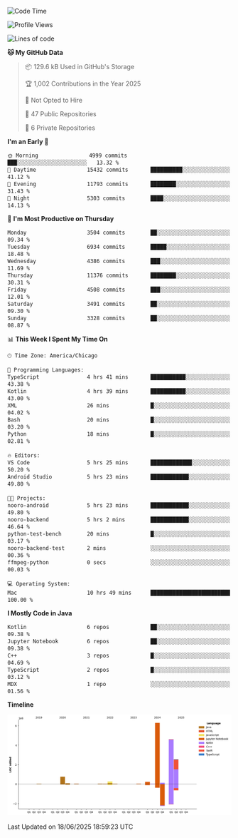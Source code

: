 <!--START_SECTION:waka-->
![Code Time](http://img.shields.io/badge/Code%20Time-1%2C309%20hrs%2015%20mins-blue)

![Profile Views](http://img.shields.io/badge/Profile%20Views-0-blue)

![Lines of code](https://img.shields.io/badge/From%20Hello%20World%20I%27ve%20Written-15.2%20million%20lines%20of%20code-blue)

**🐱 My GitHub Data** 

> 📦 129.6 kB Used in GitHub's Storage 
 > 
> 🏆 1,002 Contributions in the Year 2025
 > 
> 🚫 Not Opted to Hire
 > 
> 📜 47 Public Repositories 
 > 
> 🔑 6 Private Repositories 
 > 
**I'm an Early 🐤** 

```text
🌞 Morning                4999 commits        ███░░░░░░░░░░░░░░░░░░░░░░   13.32 % 
🌆 Daytime                15432 commits       ██████████░░░░░░░░░░░░░░░   41.12 % 
🌃 Evening                11793 commits       ████████░░░░░░░░░░░░░░░░░   31.43 % 
🌙 Night                  5303 commits        ████░░░░░░░░░░░░░░░░░░░░░   14.13 % 
```
📅 **I'm Most Productive on Thursday** 

```text
Monday                   3504 commits        ██░░░░░░░░░░░░░░░░░░░░░░░   09.34 % 
Tuesday                  6934 commits        █████░░░░░░░░░░░░░░░░░░░░   18.48 % 
Wednesday                4386 commits        ███░░░░░░░░░░░░░░░░░░░░░░   11.69 % 
Thursday                 11376 commits       ████████░░░░░░░░░░░░░░░░░   30.31 % 
Friday                   4508 commits        ███░░░░░░░░░░░░░░░░░░░░░░   12.01 % 
Saturday                 3491 commits        ██░░░░░░░░░░░░░░░░░░░░░░░   09.30 % 
Sunday                   3328 commits        ██░░░░░░░░░░░░░░░░░░░░░░░   08.87 % 
```


📊 **This Week I Spent My Time On** 

```text
🕑︎ Time Zone: America/Chicago

💬 Programming Languages: 
TypeScript               4 hrs 41 mins       ███████████░░░░░░░░░░░░░░   43.38 % 
Kotlin                   4 hrs 39 mins       ███████████░░░░░░░░░░░░░░   43.00 % 
XML                      26 mins             █░░░░░░░░░░░░░░░░░░░░░░░░   04.02 % 
Bash                     20 mins             █░░░░░░░░░░░░░░░░░░░░░░░░   03.20 % 
Python                   18 mins             █░░░░░░░░░░░░░░░░░░░░░░░░   02.81 % 

🔥 Editors: 
VS Code                  5 hrs 25 mins       █████████████░░░░░░░░░░░░   50.20 % 
Android Studio           5 hrs 23 mins       ████████████░░░░░░░░░░░░░   49.80 % 

🐱‍💻 Projects: 
nooro-android            5 hrs 23 mins       ████████████░░░░░░░░░░░░░   49.80 % 
nooro-backend            5 hrs 2 mins        ████████████░░░░░░░░░░░░░   46.64 % 
python-test-bench        20 mins             █░░░░░░░░░░░░░░░░░░░░░░░░   03.17 % 
nooro-backend-test       2 mins              ░░░░░░░░░░░░░░░░░░░░░░░░░   00.36 % 
ffmpeg-python            0 secs              ░░░░░░░░░░░░░░░░░░░░░░░░░   00.03 % 

💻 Operating System: 
Mac                      10 hrs 49 mins      █████████████████████████   100.00 % 
```

**I Mostly Code in Java** 

```text
Kotlin                   6 repos             ██░░░░░░░░░░░░░░░░░░░░░░░   09.38 % 
Jupyter Notebook         6 repos             ██░░░░░░░░░░░░░░░░░░░░░░░   09.38 % 
C++                      3 repos             █░░░░░░░░░░░░░░░░░░░░░░░░   04.69 % 
TypeScript               2 repos             █░░░░░░░░░░░░░░░░░░░░░░░░   03.12 % 
MDX                      1 repo              ░░░░░░░░░░░░░░░░░░░░░░░░░   01.56 % 
```



**Timeline**

![Lines of Code chart](https://raw.githubusercontent.com/phanijsp/phanijsp/main/assets/bar_graph.png)


 Last Updated on 18/06/2025 18:59:23 UTC
<!--END_SECTION:waka-->
